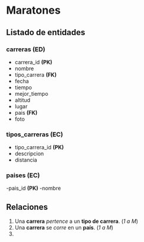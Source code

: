 # Maratones

## Listado de entidades

### carreras **(ED)**

- carrera_id **(PK)**
- nombre
- tipo_carrera **(FK)**
- fecha
- tiempo
- mejor_tiempo
- altitud
- lugar
- pais **(FK)**
- foto

### tipos_carreras **(EC)**

- tipo_carrera_id **(PK)**
- descripcion
- distancia

### paises **(EC)**

-pais_id **(PK)**
-nombre

## Relaciones

1. Una **carrera** _pertence_ a un **tipo de carrera**. (_1 a M_)
1. Una **carrera** se _corre_ en un **país**. (_1 a M_)
1. 